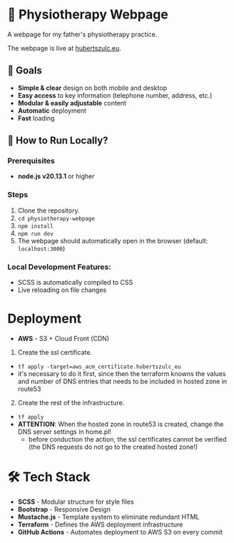 # 🥼 Physiotherapy Webpage
A webpage for my father's physiotherapy practice.

The webpage is live at [hubertszulc.eu](https://hubertszulc.eu/).

## 🎯 Goals
- **Simple & clear** design on both mobile and desktop
- **Easy access** to key information (telephone number, address, etc.)
- **Modular & easily adjustable** content
- **Automatic** deployment
- **Fast** loading

## 🚀 How to Run Locally?

### Prerequisites
- **node.js v20.13.1** or higher

### Steps
1. Clone the repository.
2. `cd physiotherapy-webpage`
3. `npm install`
4. `npm run dev`
5. The webpage should automatically open in the browser (default: `localhost:3000`)

### Local Development Features:
- SCSS is automatically compiled to CSS
- Live reloading on file changes

# Deployment
- **AWS** - S3 + Cloud Front (CDN)

1. Create the ssl certificate.
  - `tf apply -target=aws_acm_certificate.hubertszulc_eu`
  - it's necessary to do it first, since then the terraform knowns the values and number of DNS entries that needs to be included in hosted zone in route53
2. Create the rest of the infrastructure.
  - `tf apply`
  - **ATTENTION**: When the hosted zone in route53 is created, change the DNS server settings in home.pl!
    - before conduction the action, the ssl certificates cannot be verified (the DNS requests do not go to the created hosted zone!) 


# 🛠️ Tech Stack
- **SCSS** - Modular structure for style files
- **Bootstrap** - Responsive Design
- **Mustache.js** - Template system to eliminate redundant HTML
- **Terraform** - Defines the AWS deployment infrastructure
- **GitHub Actions** - Automates deployment to AWS S3 on every commit

